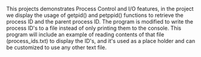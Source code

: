 This projects demonstrates Process Control and I/O features, in the project we display the usage of getpid() and petppid() functions to retrieve the process ID and the parent process ID. The program is modified to write the process ID's to a file instead of only printing them to the console. This program will include an example of reading contents of that file (process_ids.txt) to display the ID's, and it's used as a place holder and can be customized to use any other text file.
